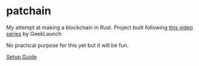 # patchain
My attempt at making a blockchain in Rust.
Project built following [this video series](https://www.youtube.com/watch?v=vJdT05zl6jk) by GeekLaunch

No practical purpose for this yet but it will be fun.

[Setup Guide](https://gist.github.com/BlueyNeilo/88b1a0ef1276b974bb659dc5268ad160)
